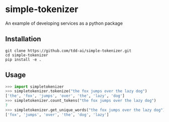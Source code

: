 # simple-tokenizer

An example of developing services as a python package

## Installation

```shell
git clone https://github.com/tdd-ai/simple-tokenizer.git
cd simple-tokenizer
pip install -e .
```

## Usage

```python
>>> import simpletokenizer
>>> simpletokenizer.tokenize("the fox jumps over the lazy dog")
['the', 'fox', 'jumps', 'over', 'the', 'lazy', 'dog']
>>> simpletokenizer.count_tokens("the fox jumps over the lazy dog")
7
>>> simpletokenizer.get_unique_words("the fox jumps over the lazy dog")
['fox', 'jumps', 'over', 'the', 'dog', 'lazy']
```